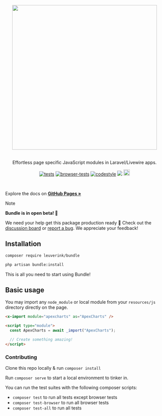 <p align="center" style="margin-bottom: 2rem">
    <img width="460" src="https://laravel-bundle.dev/assets/logo.svg">
</p>

<p align="center">
    Effortless page specific JavaScript modules in Laravel/Livewire apps.
</p>

<p align="center">
    <a href="https://github.com/gwleuverink/bundle/actions/workflows/tests.yml"><img src="https://github.com/gwleuverink/bundle/actions/workflows/tests.yml/badge.svg" alt="tests" style="max-width: 100%;"></a>
    <a href="https://github.com/gwleuverink/bundle/actions/workflows/browser-tests.yml"><img src="https://github.com/gwleuverink/bundle/actions/workflows/browser-tests.yml/badge.svg" alt="browser-tests" style="max-width: 100%;"></a>
    <a href="https://github.com/gwleuverink/bundle/actions/workflows/codestyle.yml"><img src="https://github.com/gwleuverink/bundle/actions/workflows/codestyle.yml/badge.svg" alt="codestyle" style="max-width: 100%;"></a>
    <a href="https://codecov.io/github/gwleuverink/bundle"><img src="https://codecov.io/github/gwleuverink/bundle/graph/badge.svg?token=ZLFQ76HKRQ"/></a>
    <a href="https://phpsandbox.io/n/uqpld"><img src="https://phpsandbox.io/img/brand/badge.png" height="20" alt="Bundle Sandbox"></a>
</p>

<br />

Explore the docs on **[GitHub Pages »](https://laravel-bundle.dev/)**

> [!NOTE]
> **Bundle is in open beta! 👀**
>
> We need your help get this package production ready 🚀 Check out the [discussion board](https://github.com/gwleuverink/bundle/discussions) or [report a bug](https://github.com/gwleuverink/bundle/issues/new/choose). We appreciate your feedback!

## Installation

```bash
composer require leuverink/bundle
```

```bash
php artisan bundle:install
```

This is all you need to start using Bundle!

## Basic usage

You may import any `node_module` or local module from your `resources/js` directory directly on the page.

```html
<x-import module="apexcharts" as="ApexCharts" />

<script type="module">
  const ApexCharts = await _import("ApexCharts");

  // Create something amazing!
</script>
```

### Contributing

Clone this repo locally & run `composer install`

Run `composer serve` to start a local environment to tinker in.

You can run the test suites with the following composer scripts:

- `composer test` to run all tests except browser tests
- `composer test-browser` to run all browser tests
- `composer test-all` to run all tests
